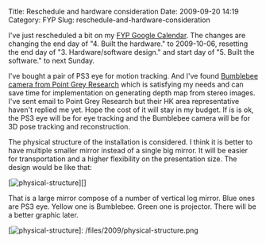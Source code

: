 Title: Reschedule and hardware consideration
Date: 2009-09-20 14:19
Category: FYP
Slug: reschedule-and-hardware-consideration

I've just rescheduled a bit on my [FYP Google Calendar][]. The changes
are changing the end day of "4. Built the hardware." to 2009-10-06,
resetting the end day of "3. Hardware/software design." and start day of
"5. Built the software." to next Sunday.

I've bought a pair of PS3 eye for motion tracking. And I've found
[Bumblebee camera from Point Grey Research][] which is satisfying my
needs and can save time for implementation on generating depth map from
stereo images. I've sent email to Point Grey Research but their HK area
representative haven't replied me yet. Hope the cost of it will stay in
my budget. If is is ok, the PS3 eye will be for eye tracking and the
Bumblebee camera will be for 3D pose tracking and reconstruction.

The physical structure of the installation is considered. I think it is
better to have multiple smaller mirror instead of a single big mirror.
It will be easier for transportation and a higher flexibility on the
presentation size. The design would be like that:

[![physical-structure][]][]

That is a large mirror compose of a number of vertical log mirror. Blue
ones are PS3 eye. Yellow one is Bumblebee. Green one is projector. There
will be a better graphic later.

  [FYP Google Calendar]: http://www.google.com/calendar/hosted/onthewings.net/embed?src=onthewings.net_mpc4j34uu4tgmb8532fecuqegk%40group.calendar.google.com&ctz=Asia/Hong_Kong
  [Bumblebee camera from Point Grey Research]: http://www.ptgrey.com/products/stereo.asp
  [physical-structure]: /files/2009/physical-structure-450x328.png
    "physical-structure"
  [![physical-structure][]]: /files/2009/physical-structure.png
